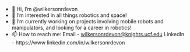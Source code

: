 - 👋 Hi, I’m @wilkersonrdevon
- 👀 I’m interested in all things robotics and space!
- 🌱 I’m currently working on projects involving mobile robots and manipulators, and looking for a career in robotics!
- 📫 How to reach me: Email - wilkersonrdevon@knights.ucf.edu
LinkedIn - https://www linkedin.com/in/wilkersonrdevon

<!---
wilkersonrdevon/wilkersonrdevon is a ✨ special ✨ repository because its `README.md` (this file) appears on your GitHub profile.
You can click the Preview link to take a look at your changes.
--->
